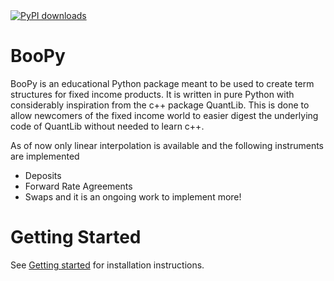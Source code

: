 <a href="https://pypi.org/project/boopy/">
    <img src="https://img.shields.io/pypi/v/boopy?label=PyPI%20version&logo=python&logoColor=white" alt="PyPI downloads">
</a>

# BooPy
BooPy is an educational Python package meant to be used to create term structures for fixed income products. It is written in pure Python with considerably inspiration from the c++ package QuantLib. This is done to allow newcomers of the fixed income world to easier digest the underlying code of QuantLib without needed to learn c++.

As of now only linear interpolation is available and the following instruments are implemented
- Deposits
- Forward Rate Agreements
- Swaps
and it is an ongoing work to implement more!

# Getting Started
See [Getting started](https://boopy.readthedocs.io/en/latest/index.html) for installation instructions.
